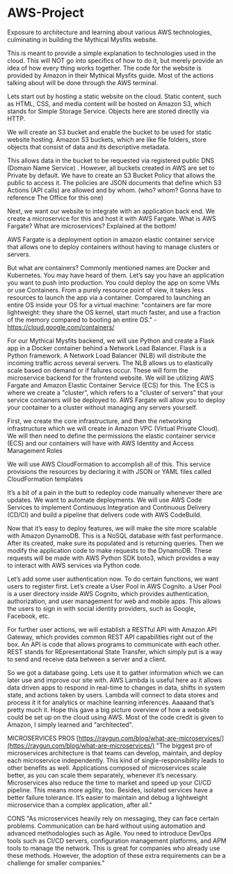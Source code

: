 # AWS-Project
Exposure to architecture and learning about various AWS technologies, culminating in building the Mythical Mysfits website.


This is meant to provide a simple explanation to technologies used in the cloud. This will NOT go into specifics of how to do it, but merely provide an idea of how every thing works together. The code for the website is provided by Amazon in their Mythical Mysfits guide. Most of the actions talking about will be done through the AWS terminal.



Lets start out by hosting a static website on the cloud. Static content, such as HTML, CSS, and media content will be hosted on Amazon S3, which stands for Simple Storage Service. Objects here are stored directly via HTTP.
 
We will create an S3 bucket and enable the bucket to be used for static website hosting. Amazon S3 buckets, which are like file folders, store objects that consist of data and its descriptive metadata.

This allows data in the bucket to be requested via registered public DNS (Domain Name Service) . However, all buckets created in AWS are set to Private by default. We have to create an S3 Bucket Policy that allows the public to access it. The policies are JSON documents that define which S3 Actions (API calls) are allowed and by whom. (who? whom? Gonna have to reference The Office for this one)
 
Next, we want our website to integrate with an application back end. We create a microservice for this and host it with AWS Fargate. What is AWS Fargate? What are microservices? Explained at the bottom!
 
AWS Fargate is a deployment option in amazon elastic container service that allows one to deploy containers without having to manage clusters or servers. 
 

But what are containers?
Commonly mentioned names are Docker and Kubernetes. You may have heard of them.
Let’s say you have an application you want to push into production. You could deploy the app on some VMs or use Containers. From a purely resource point of view, it takes less resources to launch the app via a container. Compared to launching an entire OS inside your OS for a virtual machine: "containers are far more lightweight: they share the OS kernel, start much faster, and use a fraction of the memory compared to booting an entire OS." -https://cloud.google.com/containers/
 
 
For our Mythical Mysfits backend, we will use Python and create a Flask app in a Docker container behind a Network Load Balancer. Flask is a Python framework. A Network Load Balancer (NLB) will distribute the incoming traffic across several servers. The NLB allows us to elastically scale based on demand or if failures occur. These will form the microservice backend for the frontend website. We will be utilizing AWS Fargate and Amazon Elastic Container Service (ECS) for this. The ECS is where we create a "cluster", which refers to a "cluster of servers" that your service containers will be deployed to. AWS Fargate will allow you to deploy your container to a cluster without managing any servers yourself. 
 
First, we create the core infrastructure, and then the networking infrastructure which we will create in Amazon VPC (Virtual Private Cloud). We will then need to define the permissions the elastic container service (ECS) and our containers will have with AWS Identity and Access Management Roles
 
We will use AWS CloudFormation to accomplish all of this. This service provisions the resources by declaring it with JSON or YAML files called CloudFormation templates
 
 
It’s a bit of a pain in the butt to redeploy code manually whenever there are updates. We want to automate deployments. We will use AWS Code Services to implement Continuous Integration and Continuous Delivery (CD/CI) and build a pipeline that delivers code with AWS CodeBuild. 
 
 
Now that it’s easy to deploy features, we will make the site more scalable with Amazon DynamoDB. This is a NoSQL database with fast performance. After its created, make sure its populated and is returning queries. Then we modify the application code to make requests to the DynamoDB. These requests will be made with AWS Python SDK boto3, which provides a way to interact with AWS services via Python code. 
 
 
 
Let’s add some user authentication now. To do certain functions, we want users to register first. Let’s create a User Pool in AWS Cognito. a User Pool is a user directory inside AWS Cognito, which provides authentication, authorization, and user management for web and mobile apps. This allows the users to sign in with social identity providers, such as Google, Facebook, etc. 
 
 
For further user actions, we will establish a RESTful API with Amazon API Gateway, which provides common REST API capabilities right out of the box. An API is code that allows programs to communicate with each other. REST stands for REpresentational State Transfer, which simply put is a way to send and receive data between a server and a client.
 
 
So we got a database going. Lets use it to gather information which we can later use and improve our site with. AWS Lambda is useful here as it allows data driven apps to respond in real-time to changes in data, shifts in system state, and actions taken by users. Lambda will connect to data stores and process it it for analytics or machine learning inferences. Aaaaand that’s pretty much it. Hope this gave a big picture overview of how a website could be set up on the cloud using AWS. Most of the code credit is given to Amazon, I simply learned and "architected".
 
 
 
 
MICROSERVICES
PROS
[https://raygun.com/blog/what-are-microservices/](https://raygun.com/blog/what-are-microservices/)
"The biggest pro of microservices architecture is that teams can develop, maintain, and deploy each microservice independently. This kind of single-responsibility leads to other benefits as well. Applications composed of microservices scale better, as you can scale them separately, whenever it’s necessary. Microservices also reduce the time to market and speed up your CI/CD pipeline. This means more agility, too. Besides, isolated services have a better failure tolerance. It’s easier to maintain and debug a lightweight microservice than a complex application, after all."
 
CONS
"As microservices heavily rely on messaging, they can face certain problems. Communication can be hard without using automation and advanced methodologies such as Agile. You need to introduce DevOps tools such as CI/CD servers, configuration management platforms, and APM tools to manage the network. This is great for companies who already use these methods. However, the adoption of these extra requirements can be a challenge for smaller companies."

